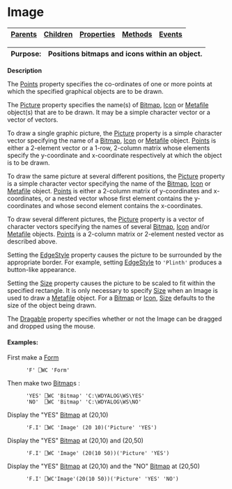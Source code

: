 




<h1 class="heading"><span class="name">Image</span></h1>

| [Parents](../ParentLists/Image.htm) | [Children](../ChildLists/Image.htm) | [Properties](../PropLists/Image.htm) | [Methods](../MethodLists/Image.htm) | [Events](../EventLists/Image.htm) |
| --- | --- | --- | --- | ---  |


| Purpose: | Positions bitmaps and icons within an object. |
| --- | ---  |


**Description**


The [Points](./points.md) property specifies the co-ordinates of one or more points at which the specified graphical objects are to be drawn.



The [Picture](./picture.md) property specifies the name(s) of [Bitmap](bitmap.md), [Icon](icon.md) or [Metafile](metafile.md) object(s) that are to be drawn. It may be a simple character vector or a vector of vectors.


To draw a single graphic picture, the [Picture](./picture.md) property is a simple character vector specifying the name of a [Bitmap](bitmap.md), [Icon](icon.md) or [Metafile](metafile.md) object. [Points](./points.md) is either a 2-element vector or a 1-row, 2-column matrix whose elements specify the y-coordinate and x-coordinate respectively at which the object is to be drawn.


To draw the same picture at several different positions, the [Picture](./picture.md) property is a simple character vector specifying the name of the [Bitmap](bitmap.md), [Icon](icon.md) or [Metafile](metafile.md) object. [Points](./points.md) is either a 2-column matrix of y-coordinates and x-coordinates, or a nested vector whose first element contains the y-coordinates and whose second element contains the x-coordinates.


To draw several different pictures, the [Picture](./picture.md) property is a vector of character vectors specifying the names of several [Bitmap](bitmap.md), [Icon](icon.md) and/or [Metafile](metafile.md) objects. [Points](./points.md) is a 2-column matrix or 2-element nested vector as described above.


Setting the [EdgeStyle](./edgestyle.md) property causes the picture to be surrounded by the appropriate border. For example, setting [EdgeStyle](./edgestyle.md) to `'Plinth'` produces a button-like appearance.


Setting the [Size](./size.md) property causes the picture to be scaled to fit within the specified rectangle. It is only necessary to specify [Size](./size.md) when an Image is used to draw a [Metafile](metafile.md) object. For a [Bitmap](bitmap.md) or [Icon](icon.md), [Size](./size.md) defaults to the size of the object being drawn.


The [Dragable](./dragable.md) property specifies whether or not the Image can be dragged and dropped using the mouse.

#### Examples:


First make a [Form](form.md)
```apl
      'F' ⎕WC 'Form'
```


Then make two [Bitmap](bitmap.md)s :
```apl
      'YES' ⎕WC 'Bitmap' 'C:\WDYALOG\WS\YES'
      'NO'  ⎕WC 'Bitmap' 'C:\WDYALOG\WS\NO'
```


Display the "YES" [Bitmap](bitmap.md) at (20,10)
```apl
      'F.I' ⎕WC 'Image' (20 10)('Picture' 'YES')
```


Display the "YES" [Bitmap](bitmap.md) at (20,10) and (20,50)
```apl
      'F.I' ⎕WC 'Image' (20(10 50))('Picture' 'YES')
```


Display the "YES" [Bitmap](bitmap.md) at (20,10) and the "NO" [Bitmap](bitmap.md) at (20,50)
```apl
      'F.I' ⎕WC'Image'(20(10 50))('Picture' 'YES' 'NO')
```


